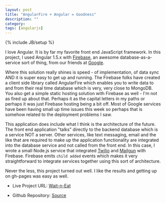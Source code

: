 ```yaml
---
layout: post
title: "AngularFire + Angular = Goodness"
description: ""
category: 
tags: [angularjs]
---
```

{% include JB/setup %}

I love Angular. It is by far my favorite front end JavaScript framework. In this project, I used Angular 1.5.x with [Firebase](https://www.firebase.com/), an awesome database-as-a-service sort of thing, from our friends at [Google](https://www.google.com/). 

Where this solution really shines is speed - of implementation, of data sync AND it is super easy to get up and running. The Firebase folks have created a client side library called AngularFire which enables you to write data to and from their real time database which is very, very close to MongoDB. You also get a simple static hosting solution with Firebase as well - I'm not as fired up about that. Perhaps it as the capital letters in my paths or perhaps it was just Firebase hosting being a bit off. Most of Google services have been having small up time issues this week so perhaps that is somehow related to the deployment problems I saw. 

This application does include what I think is the architecture of the future. The front end application "talks" directly to the backend database which is a service NOT a server. Other services, like text messaging, email and the like that are required to make up the application functionality are integrated into the database service and not called from the front end. In this case, I wrote a small Node.js service that integrated [Twilio](https://www.twilio.com/) and [Mailgun](https://mailgun.com) with Firebase. Firebase emits `child added` events which makes it very straightforward to integrate services together using this sort of architecture.

Never the less, this project turned out well. I like the results and getting up on gh-pages was easy as well.

* Live Project URL: [Wait-n-Eat](http://ric.mclaughlin.today/wait-n-eat/#/)

* Github Repository: [Source](https://github.com/ricmclaughlin/wait-n-eat)